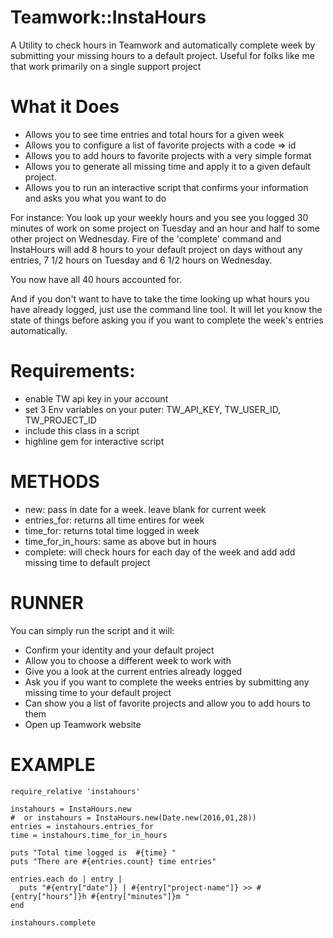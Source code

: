 # Teamwork::InstaHours

A Utility to check hours in Teamwork and automatically complete week by submitting your missing hours to a default project.
Useful for folks like me that work primarily on a single support project

# What it Does
* Allows you to see time entries and total hours for a given week
* Allows you to configure a list of favorite projects with a code => id
* Allows you to add hours to favorite projects with a very simple format
* Allows you to generate all missing time and apply it to a given default project. 
* Allows you to run an interactive script that confirms your information and asks you what you want to do

For instance: You look up your weekly hours and you see you logged 30 minutes of work on some project on Tuesday and an hour and half to some other project on Wednesday. Fire of the 'complete' command and InstaHours will add 8 hours to your default project on days without any entries, 7 1/2 hours on Tuesday and 6 1/2 hours on Wednesday.

You now have all 40 hours accounted for.

And if you don't want to have to take the time looking up what hours you have already logged, just use the command line tool. It will let you know the state of things before asking you if you want to complete the week's entries automatically.

# Requirements:
  * enable TW api key in your account
  * set 3 Env variables on your puter: TW_API_KEY, TW_USER_ID, TW_PROJECT_ID
  * include this class in a script
  * highline gem for interactive script

# METHODS
  * new: pass in date for a week. leave blank for current week
  * entries_for: returns  all time entires for week
  * time_for: returns  total time logged in week
  * time_for_in_hours: same as above but in hours
  * complete: will check hours for each day of the week and add add missing time to default project

# RUNNER
You can simply run the script and it will:
* Confirm your identity and your default project
* Allow you to choose a different week to work with
* Give you a look at the current entries already logged
* Ask you if you want to complete the weeks entries by submitting any missing time to your default project
* Can show you a list of favorite projects and allow you to add hours to them
* Open up Teamwork website

# EXAMPLE
    require_relative 'instahours'
    
    instahours = InstaHours.new
    #  or instahours = InstaHours.new(Date.new(2016,01,28))
    entries = instahours.entries_for
    time = instahours.time_for_in_hours
    
    puts "Total time logged is  #{time} "
    puts "There are #{entries.count} time entries"
    
    entries.each do | entry |
      puts "#{entry["date"]} | #{entry["project-name"]} >> #{entry["hours"]}h #{entry["minutes"]}m "
    end
    
    instahours.complete
